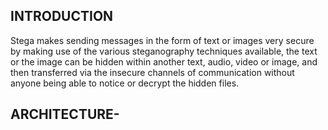 ## INTRODUCTION

Stega makes sending messages in the form of text or images very secure by making use of the various steganography techniques available, the text or the image can be hidden within another text, audio, video or image, and then transferred via the insecure channels of communication without anyone being able to notice or decrypt the hidden files.

## ARCHITECTURE-

